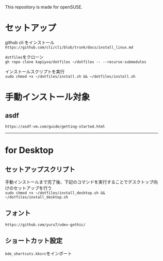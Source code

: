 This repository is made for openSUSE.

# セットアップ

github cli をインストール  
`https://github.com/cli/cli/blob/trunk/docs/install_linux.md`

`dotfiles`をクローン  
`gh repo clone kapiyva/dotfiles ~/dotfiles -- --recurse-submodules`

インストールスクリプトを実行  
`sudo chmod +x ~/dotfiles/install.sh && ~/dotfiles/install.sh`

# 手動インストール対象

## asdf

`https://asdf-vm.com/guide/getting-started.html`

---

# for Desktop

## セットアップスクリプト

手動インストールまで完了後、下記のコマンドを実行することでデスクトップ向けのセットアップを行う  
`sudo chmod +x ~/dotfiles/install_desktop.sh && ~/dotfiles/install_desktop.sh`

## フォント

`https://github.com/yuru7/udev-gothic/`

## ショートカット設定

`kde_shortcuts.kksrc`をインポート
